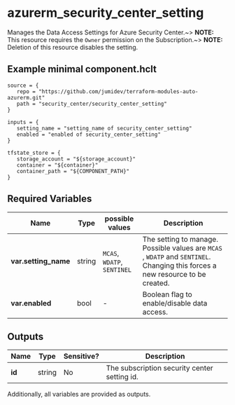 # azurerm_security_center_setting

Manages the Data Access Settings for Azure Security Center.~> **NOTE:** This resource requires the `Owner` permission on the Subscription.~> **NOTE:** Deletion of this resource disables the setting.

## Example minimal component.hclt

```hcl
source = {
   repo = "https://github.com/jumidev/terraform-modules-auto-azurerm.git" 
   path = "security_center/security_center_setting" 
}

inputs = {
   setting_name = "setting_name of security_center_setting" 
   enabled = "enabled of security_center_setting" 
}

tfstate_store = {
   storage_account = "${storage_account}" 
   container = "${container}" 
   container_path = "${COMPONENT_PATH}" 
}

```

## Required Variables

| Name | Type |  possible values |  Description |
| ---- | --------- |  ----------- | ----------- |
| **var.setting_name** | string |  `MCAS`, `WDATP`, `SENTINEL`  |  The setting to manage. Possible values are `MCAS` , `WDATP` and `SENTINEL`. Changing this forces a new resource to be created. | 
| **var.enabled** | bool |  -  |  Boolean flag to enable/disable data access. | 



## Outputs

| Name | Type | Sensitive? | Description |
| ---- | ---- | --------- | --------- |
| **id** | string | No  | The subscription security center setting id. | 

Additionally, all variables are provided as outputs.
